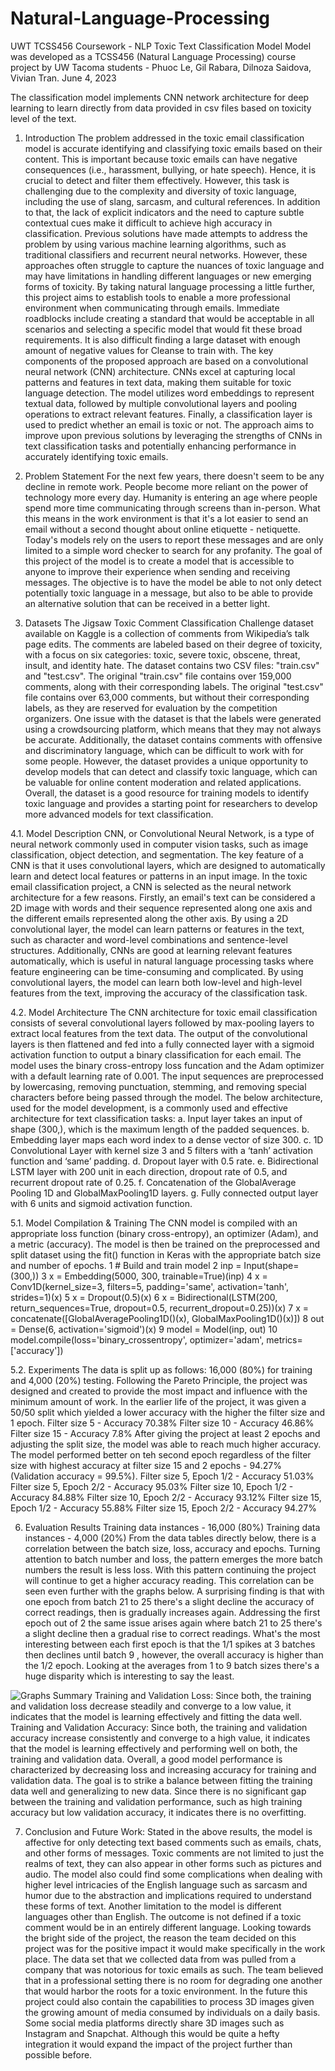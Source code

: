 # Natural-Language-Processing
UWT TCSS456 Coursework - NLP Toxic Text Classification Model
Model was developed as a TCSS456 (Natural Language Processing) course project by UW Tacoma students - Phuoc Le, Gil Rabara, Dilnoza Saidova, Vivian Tran.
June 4, 2023

The classification model implements CNN network architecture for deep learning to learn directly from data provided in csv files based on toxicity level of the text.

1. Introduction
  The problem addressed in the toxic email classification model is accurate identifying and classifying toxic emails based on their content. This is important because toxic emails can have negative consequences (i.e., harassment, bullying, or hate speech). Hence, it is crucial to detect and filter them effectively. However, this task is challenging due to the complexity and diversity of toxic language, including the use of slang, sarcasm, and cultural references. In addition to that, the lack of explicit indicators and the need to capture subtle contextual cues make it difficult to achieve high accuracy in classification.
  Previous solutions have made attempts to address the problem by using various machine learning algorithms, such as traditional classifiers and recurrent neural networks. However, these approaches often struggle to capture the nuances of toxic language and may have limitations in handling different languages or new emerging forms of toxicity. By taking natural language processing a little further, this project aims to establish tools to enable a more professional environment when communicating through emails.
  Immediate roadblocks include creating a standard that would be acceptable in all scenarios and selecting a specific model that would fit these broad requirements.  It is also difficult finding a large dataset with enough amount of negative values for Cleanse to train with. The key components of the proposed approach are based on a convolutional neural network (CNN) architecture. CNNs excel at capturing local patterns and features in text data, making them suitable for toxic language detection. The model utilizes word embeddings to represent textual data, followed by multiple convolutional layers and pooling operations to extract relevant features. Finally, a classification layer is used to predict whether an email is toxic or not. The approach aims to improve upon previous solutions by leveraging the strengths of CNNs in text classification tasks and potentially enhancing performance in accurately identifying toxic emails.
  
2. Problem Statement
  For the next few years, there doesn't seem to be any decline in remote work. People become more reliant on the power of technology more every day. Humanity is entering an age where people spend more time communicating through screens than in-person. What this means in the work environment is that it's a lot easier to send an email without a second thought about online etiquette - netiquette. Today's models rely on the users to report these messages and are only limited to a simple word checker to search for any profanity. The goal of this project of the model is to create a model that is accessible to anyone to improve their experience when sending and receiving messages. The objective is to have the model be able to not only detect potentially toxic language in a message, but also to be able to provide an alternative solution that can be received in a better light. 
  
3. Datasets
  The Jigsaw Toxic Comment Classification Challenge dataset available on Kaggle is a collection of comments from Wikipedia’s talk page edits. The comments are labeled based on their degree of toxicity, with a focus on six categories: toxic, severe toxic, obscene, threat, insult, and identity hate. The dataset contains two CSV files: "train.csv" and "test.csv". The original "train.csv" file contains over 159,000 comments, along with their corresponding labels. The original "test.csv" file contains over 63,000 comments, but without their corresponding labels, as they are reserved for evaluation by the competition organizers.
  One issue with the dataset is that the labels were generated using a crowdsourcing platform, which means that they may not always be accurate. Additionally, the dataset contains comments with offensive and discriminatory language, which can be difficult to work with for some people. However, the dataset provides a unique opportunity to develop models that can detect and classify toxic language, which can be valuable for online content moderation and related applications. Overall, the dataset is a good resource for training models to identify toxic language and provides a starting point for researchers to develop more advanced models for text classification.
  
4.1. Model Description
  CNN, or Convolutional Neural Network, is a type of neural network commonly used in computer vision tasks, such as image classification, object detection, and segmentation. The key feature of a CNN is that it uses convolutional layers, which are designed to automatically learn and detect local features or patterns in an input image.
  In the toxic email classification project, a CNN is selected as the neural network architecture for a few reasons. Firstly, an email's text can be considered a 2D image with words and their sequence represented along one axis and the different emails represented along the other axis. By using a 2D convolutional layer, the model can learn patterns or features in the text, such as character and word-level combinations and sentence-level structures. Additionally, CNNs are good at learning relevant features automatically, which is useful in natural language processing tasks where feature engineering can be time-consuming and complicated. By using convolutional layers, the model can learn both low-level and high-level features from the text, improving the accuracy of the classification task.

4.2. Model Architecture
  The CNN architecture for toxic email classification consists of several convolutional layers followed by max-pooling layers to extract local features from the text data. The output of the convolutional layers is then flattened and fed into a fully connected layer with a sigmoid activation function to output a binary classification for each email. The model uses the binary cross-entropy loss funcation and the Adam optimizer with a default learning rate of 0.001. The input sequences are preprocessed by lowercasing, removing punctuation, stemming, and removing special characters before being passed through the model. The below architecture, used for the model development, is a commonly used and effective architecture for text classification tasks:
  a. Input layer takes an input of shape (300,), which is the maximum length of the padded sequences.
  b. Embedding layer maps each word index to a dense vector of size 300.
  c. 1D Convolutional Layer with kernel size 3 and 5 filters with a ‘tanh’ activation function and ‘same’ padding.
  d. Dropout layer with 0.5 rate.
  e. Bidirectional LSTM layer with 200 unit in each direction, dropout rate of 0.5, and recurrent dropout rate of 0.25.
  f. Concatenation of the GlobalAverage Pooling 1D and GlobalMaxPooling1D layers.
  g. Fully connected output layer with 6 units and sigmoid activation function.
  
5.1. Model Compilation & Training 
  The CNN model is compiled with an appropriate loss function (binary cross-entropy), an optimizer (Adam), and a metric (accuracy). The model is then be trained on the preprocessed and split dataset using the fit() function in Keras with the appropriate batch size and number of epochs. 
  1 # Build and train model
  2 inp = Input(shape=(300,))
  3 x = Embedding(5000, 300, trainable=True)(inp)
  4 x = Conv1D(kernel_size=3, filters=5, padding='same', activation='tanh', strides=1)(x)
  5 x = Dropout(0.5)(x)
  6 x = Bidirectional(LSTM(200, return_sequences=True, dropout=0.5, recurrent_dropout=0.25))(x)
  7 x = concatenate([GlobalAveragePooling1D()(x), GlobalMaxPooling1D()(x)])
  8 out = Dense(6, activation='sigmoid')(x)
  9 model = Model(inp, out)
  10 model.compile(loss='binary_crossentropy', optimizer='adam', metrics=['accuracy'])

5.2. Experiments
  The data is split up as follows: 16,000 (80%) for training and 4,000 (20%) testing. Following the Pareto  Principle, the project was designed and created to provide the most impact and influence with the minimum amount of work.
  In the earlier life of the project, it was given a 50/50 split which yielded a lower accuracy with the higher the filter size and 1 epoch.
    Filter size 5 - Accuracy 70.38%
    Filter size 10 - Accuracy 46.86%
    Filter size 15 - Accuracy 7.8%
  After giving the project at least 2 epochs and adjusting the split size, the model was able to reach much higher accuracy. The model performed better on teh second epoch regardless of the filter size with highest accuracy at filter size 15 and 2 epochs - 94.27% (Validation accuracy = 99.5%).
    Filter size 5, Epoch 1/2 - Accuracy 51.03%
    Filter size 5, Epoch 2/2 - Accuracy 95.03%
    Filter size 10, Epoch 1/2 - Accuracy 84.88% 
    Filter size 10, Epoch 2/2 - Accuracy 93.12%
    Filter size 15, Epoch 1/2 - Accuracy 55.88%
    Filter size 15, Epoch 2/2 - Accuracy 94.27%
    
6. Evaluation Results
  Training data instances - 16,000 (80%)
  Training data instances - 4,000 (20%)
  From the data tables directly below, there is a correlation between the batch size, loss, accuracy and epochs. Turning attention to batch number and loss, the pattern emerges the more batch numbers the result is less loss. With this pattern continuing the project will continue to get a higher accuracy reading.  This correlation can be seen even further with the graphs below. A surprising finding is that with one epoch from batch 21 to 25 there's a slight decline the accuracy of correct readings, then is gradually increases again.  Addressing the first epoch out of 2 the same issue arises again where batch 21 to 25 there's a slight decline then a gradual rise to correct readings.  What's the most interesting between each first epoch is that the 1/1 spikes at 3 batches  then declines until batch 9 , however, the overall accuracy is higher than the 1/2 epoch.  Looking at the averages from 1 to 9 batch sizes there's a huge disparity which is interesting to say the least.
  
![Graphs Summary](https://github.com/saidodil/Natural-Language-Processing/assets/73456940/0dea0ddd-4726-4535-ba0e-8c1dfe42d58e)
  Training and Validation Loss: Since both, the training and validation loss decrease steadily and converge to a low value, it indicates that the model is learning effectively and fitting the data well.
  Training and Validation Accuracy: Since both, the training and validation accuracy increase consistently and converge to a high value, it indicates that the model is learning effectively and performing well on both, the training and validation data.
  Overall, a good model performance is characterized by decreasing loss and increasing accuracy for training and validation data. The goal is to strike a balance between fitting the training data well and generalizing to new data. Since there is no significant gap between the training and validation performance, such as high training accuracy but low validation accuracy, it indicates there is no overfitting.

7. Conclusion and Future Work: 
  Stated in the above results, the model is affective for only detecting text based comments such as emails, chats, and other forms of messages. Toxic comments are not limited to just the realms of text, they can also appear in other forms such as pictures and audio. The model also could find some complications when dealing with higher level intricacies of the English language such as sarcasm and humor due to the abstraction and implications required to understand these forms of text. Another limitation to the model is different languages other than English. The outcome is not defined if a toxic comment would be in an entirely different language. 
  Looking towards the bright side of the project, the reason the team decided on this project was for the positive impact it would make specifically in the work place. The data set that we collected data from was pulled from a company that was notorious for toxic emails as such. The team believed that in a professional setting there is no room for degrading one another that would harbor the roots for a toxic environment. In the future this project could also contain the capabilities to  process 3D images given the growing amount of media consumed by individuals on a daily basis. Some social media platforms directly share 3D images such as Instagram and Snapchat. Although this would be quite a hefty integration it would expand the impact of the project further than possible before. 

  
